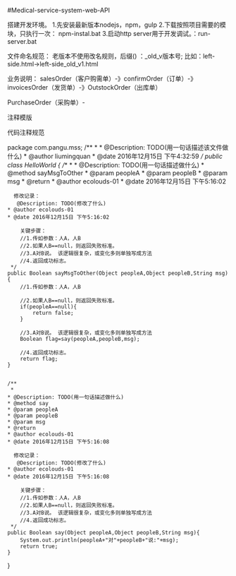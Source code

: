 #Medical-service-system-web-API

搭建开发环境。
1.先安装最新版本nodejs，npm，gulp
2.下载按照项目需要的模块，只执行一次： npm-instal.bat
3.启动http server用于开发调试。：run-server.bat

文件命名规范：
老版本不使用改名规则，后缀() ：_old_v版本号;
比如：left-side.html->left-side_old_v1.html

业务说明：
salesOrder（客户购需单）-》confirmOrder（订单）-》invoicesOrder（发货单）-》OutstockOrder（出库单）

PurchaseOrder（采购单）-




注释模版

代码注释规范

  package com.pangu.mss;
  /**
   *
  	* @Description: TODO(用一句话描述该文件做什么)
  	* @author liumingquan
  	* @date 2016年12月15日 下午4:32:59
   */
  public class HelloWorld {
  	/**
  	 *
  	* @Description: TODO(用一句话描述做什么)
  	* @method sayMsgToOther
  	* @param peopleA
  	* @param peopleB
  	* @param msg
  	* @return
  	* @author ecolouds-01
  	* @date 2016年12月15日 下午5:16:02

  	  修改记录：
  	   @Description: TODO(修改了什么)
  	* @author ecolouds-01
  	* @date 2016年12月15日 下午5:16:02

  	    关键步骤：
  	    //1.传如参数：人A，人B
  		//2.如果人B==null，则返回失败标准。
  		//3.A对B说。 该逻辑很复杂，或变化多则单独写成方法
  		//4.返回成功标志。
  	 */
  	public Boolean sayMsgToOther(Object peopleA,Object peopleB,String msg){
  		//1.传如参数：人A，人B

  		//2.如果人B==null，则返回失败标准。
  		if(peopleA==null){
  			return false;
  		}

  		//3.A对B说。 该逻辑很复杂，或变化多则单独写成方法
  		Boolean flag=say(peopleA,peopleB,msg);

  	    //4.返回成功标志。
  		return flag;
  	}


  	/**
  	 *
  	* @Description: TODO(用一句话描述做什么)
  	* @method say
  	* @param peopleA
  	* @param peopleB
  	* @param msg
  	* @return
  	* @author ecolouds-01
  	* @date 2016年12月15日 下午5:16:08

  	  修改记录：
  	   @Description: TODO(修改了什么)
  	* @author ecolouds-01
  	* @date 2016年12月15日 下午5:16:08

  	    关键步骤：
  	    //1.传如参数：人A，人B
  		//2.如果人B==null，则返回失败标准。
  		//3.A对B说。 该逻辑很复杂，或变化多则单独写成方法
  		//4.返回成功标志。
  	 */
  	public Boolean say(Object peopleA,Object peopleB,String msg){
  		System.out.println(peopleA+"对"+peopleB+"说:"+msg);
  		return true;
  	}

  }
